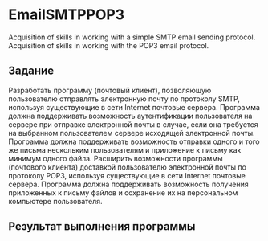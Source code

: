 # EmailSMTPPOP3
Acquisition of skills in working with a simple SMTP email sending protocol. Acquisition of skills in working with the POP3 email protocol.

## Задание 
Разработать программу (почтовый клиент), позволяющую пользователю отправлять электронную почту по протоколу SMTP, используя существующие в сети Internet почтовые сервера. 
Программа должна поддерживать возможность аутентификации пользователя на сервере при отправке электронной почты в случае, если она требуется на выбранном пользователем сервере исходящей электронной почты. Программа должна поддерживать возможность отправки одного и того же письма нескольким пользователям и приложение к письму как минимум одного файла. Расширить возможности программы (почтового клиента) доставкой пользователю электронной почты по протоколу POP3, используя существующие в сети Internet почтовые сервера. 
Программа должна поддерживать возможность получения приложенных к письму файлов и сохранение их на персональном компьютере пользователя.

## Результат выполнения программы
